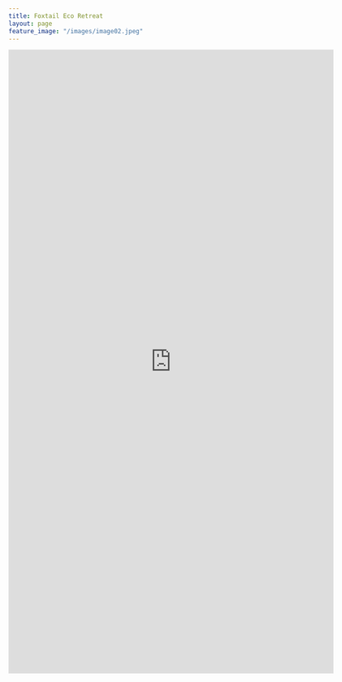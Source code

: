 ```yaml
---
title: Foxtail Eco Retreat
layout: page
feature_image: "/images/image02.jpeg"
---
```


<iframe src="https://docs.google.com/forms/d/e/1FAIpQLSfFHw70UQi3MDh0-z9dXhha6wTxoM_g7Sn74BxEfgU6mBqj5A/viewform?embedded=true" width="640" height="1228" frameborder="0" marginheight="0" marginwidth="0">Loading…</iframe>